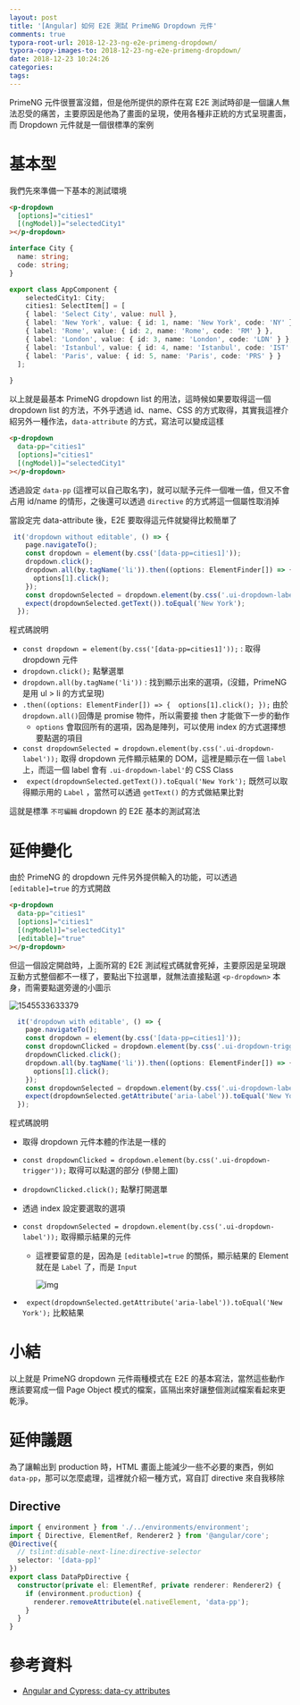 ```yaml
---
layout: post
title: '[Angular] 如何 E2E 測試 PrimeNG Dropdown 元件'
comments: true
typora-root-url: 2018-12-23-ng-e2e-primeng-dropdown/
typora-copy-images-to: 2018-12-23-ng-e2e-primeng-dropdown/
date: 2018-12-23 10:24:26
categories:
tags:
---
```


PrimeNG 元件很豐富沒錯，但是他所提供的原件在寫 E2E 測試時卻是一個讓人無法忍受的痛苦，主要原因是他為了畫面的呈現，使用各種非正統的方式呈現畫面，而 Dropdown 元件就是一個很標準的案例

<!-- more -->

# 基本型

我們先來準備一下基本的測試環境

```html
<p-dropdown  
  [options]="cities1"
  [(ngModel)]="selectedCity1"
></p-dropdown>

```

```typescript
interface City {
  name: string;
  code: string;
}

export class AppComponent {
    selectedCity1: City;
    cities1: SelectItem[] = [
    { label: 'Select City', value: null },
    { label: 'New York', value: { id: 1, name: 'New York', code: 'NY' } },
    { label: 'Rome', value: { id: 2, name: 'Rome', code: 'RM' } },
    { label: 'London', value: { id: 3, name: 'London', code: 'LDN' } },
    { label: 'Istanbul', value: { id: 4, name: 'Istanbul', code: 'IST' } },
    { label: 'Paris', value: { id: 5, name: 'Paris', code: 'PRS' } }
  ];
 
}
```

以上就是最基本 PrimeNG dropdown list 的用法，這時候如果要取得這一個 dropdown list 的方法，不外乎透過 id、name、CSS 的方式取得，其實我這裡介紹另外一種作法，`data-attribute` 的方式，寫法可以變成這樣

```html
<p-dropdown
  data-pp="cities1"
  [options]="cities1"
  [(ngModel)]="selectedCity1"
></p-dropdown>

```

透過設定 `data-pp` (這裡可以自己取名字)，就可以賦予元件一個唯一值，但又不會占用 id/name 的情形，之後還可以透過 `directive` 的方式將這一個屬性取消掉

當設定完 data-attribute 後，E2E 要取得這元件就變得比較簡單了

```typescript
 it('dropdown without editable', () => {
    page.navigateTo();
    const dropdown = element(by.css('[data-pp=cities1]'));
    dropdown.click();
    dropdown.all(by.tagName('li')).then((options: ElementFinder[]) => {
      options[1].click();
    });
    const dropdownSelected = dropdown.element(by.css('.ui-dropdown-label'));
    expect(dropdownSelected.getText()).toEqual('New York');
  });
```

程式碼說明

* `const dropdown = element(by.css('[data-pp=cities1]'));` : 取得 dropdown 元件
* `dropdown.click();` 點擊選單
* `dropdown.all(by.tagName('li'))` : 找到顯示出來的選項，(沒錯，PrimeNG  是用 ul > li 的方式呈現)
* `.then((options: ElementFinder[]) => {  options[1].click(); });` 由於 `dropdown.all()`回傳是 promise 物件，所以需要接 then 才能做下一步的動作
  * `options` 會取回所有的選項，因為是陣列，可以使用 index 的方式選擇想要點選的項目
* `const dropdownSelected = dropdown.element(by.css('.ui-dropdown-label'));` 取得 dropdown 元件顯示結果的 DOM，這裡是顯示在一個 `label` 上，而這一個 label 會有 `.ui-dropdown-label'`的 CSS Class
* ` expect(dropdownSelected.getText()).toEqual('New York');` 既然可以取得顯示用的 `Label` ，當然可以透過 `getText()` 的方式做結果比對

這就是標準 `不可編輯`  dropdown 的 E2E 基本的測試寫法



# 延伸變化

由於 PrimeNG 的 dropdown 元件另外提供輸入的功能，可以透過 `[editable]=true` 的方式開啟

```html
<p-dropdown
  data-pp="cities1"
  [options]="cities1"
  [(ngModel)]="selectedCity1"
  [editable]="true"
></p-dropdown>
```

但這一個設定開啟時，上面所寫的 E2E 測試程式碼就會死掉，主要原因是呈現跟互動方式整個都不一樣了，要點出下拉選單，就無法直接點選 `<p-dropdown>` 本身，而需要點選旁邊的小圖示

![1545533633379](1545533633379.png)

```typescript
  it('dropdown with editable', () => {
    page.navigateTo();
    const dropdown = element(by.css('[data-pp=cities1]'));
    const dropdownClicked = dropdown.element(by.css('.ui-dropdown-trigger'));
    dropdownClicked.click();
    dropdown.all(by.tagName('li')).then((options: ElementFinder[]) => {
      options[1].click();
    });
    const dropdownSelected = dropdown.element(by.css('.ui-dropdown-label'));
    expect(dropdownSelected.getAttribute('aria-label')).toEqual('New York');
  });
```

程式碼說明

* 取得 dropdown 元件本體的作法是一樣的

* `const dropdownClicked = dropdown.element(by.css('.ui-dropdown-trigger'));` 取得可以點選的部分 (參閱上圖)

* `dropdownClicked.click();` 點擊打開選單

* 透過 index 設定要選取的選項

* `const dropdownSelected = dropdown.element(by.css('.ui-dropdown-label'));` 取得顯示結果的元件

  * 這裡要留意的是，因為是 `[editable]=true` 的關係，顯示結果的 Element 就在是 `Label` 了，而是 `Input`

    ![img](SNAGHTML241a0c0c.PNG)

* ` expect(dropdownSelected.getAttribute('aria-label')).toEqual('New York');` 比較結果



# 小結

以上就是 PrimeNG dropdown 元件兩種模式在 E2E 的基本寫法，當然這些動作應該要寫成一個 Page Object 模式的檔案，區隔出來好讓整個測試檔案看起來更乾淨。



# 延伸議題

為了讓輸出到 production 時，HTML 畫面上能減少一些不必要的東西，例如 `data-pp`，那可以怎麼處理，這裡就介紹一種方式，寫自訂 directive 來自我移除



## Directive

```typescript
import { environment } from './../environments/environment';
import { Directive, ElementRef, Renderer2 } from '@angular/core';
@Directive({
  // tslint:disable-next-line:directive-selector
  selector: '[data-pp]'
})
export class DataPpDirective {
  constructor(private el: ElementRef, private renderer: Renderer2) {
    if (environment.production) {
      renderer.removeAttribute(el.nativeElement, 'data-pp');
    }
  }
}
```



# 參考資料

* [Angular and Cypress: data-cy attributes](https://medium.com/agilix/angular-and-cypress-data-cy-attributes-d698c01df062)

